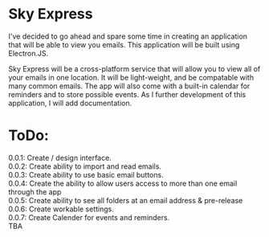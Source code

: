# Sky Express


I've decided to go ahead and spare some time in creating an application that will be able to view you emails. This application will be built using Electron.JS.

Sky Express will be a cross-platform service that will allow you to view all of your emails in one location. It will be light-weight, and be compatable with many common emails. The app will also come with a built-in calendar for reminders and to store possible events. As I further development of this application, I will add documentation. 



# ToDo:

0.0.1:  Create / design interface. <br>
0.0.2: Create ability to import and read emails.<br>
0.0.3: Create ability to use basic email buttons. <br>
0.0.4: Create the ability to allow users access to more than one email through the app<br>
0.0.5: Create ability to see all folders at an email address & pre-release<br>
0.0.6: Create workable settings.<br>
0.0.7: Create Calender for events and reminders.  <br> 
TBA

